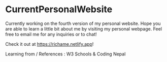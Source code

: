 # CurrentPersonalWebsite
Currently working on the fourth version of my personal website. Hope you are able to learn a little bit about me by visiting my personal webpage. Feel free to email me for any inquiries or to chat!

Check it out at https://richame.netlify.app!
















































Learning from / References : W3 Schools & Coding Nepal






























